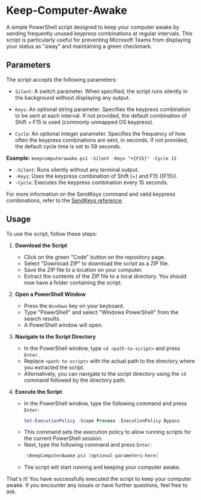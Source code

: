 # Keep-Computer-Awake

A simple PowerShell script designed to keep your computer awake by sending frequently unused keypress combinations at regular intervals. This script is particularly useful for preventing Microsoft Teams from displaying your status as "away" and maintaining a green checkmark.

## Parameters

The script accepts the following parameters:

- `Silent`: A switch parameter. When specified, the script runs silently in the background without displaying any output.

- `Keys`: An optional string parameter. Specifies the keypress combination to be sent at each interval. If not provided, the default combination of Shift + F15 is used (commonly unmapped OS keypress).

- `Cycle`: An optional integer parameter. Specifies the frequency of how often the keypress combinations are sent, in seconds. If not provided, the default cycle time is set to 59 seconds.

**Example:** `keepcomputerawake.ps1 -Silent -Keys "+{F15}" -Cycle 15` 
   - `-Silent`: Runs silently without any terminal output.
   - `-Keys`: Uses the keypress combination of Shift (+) and F15 ({F15}).
   - `-Cycle`: Executes the keypress combination every 15 seconds.

For more information on the SendKeys command and valid keypress combinations, refer to the [SendKeys reference](https://ss64.com/vb/sendkeys.html).

## Usage

To use the script, follow these steps:

1. **Download the Script**
   - Click on the green "Code" button on the repository page.
   - Select "Download ZIP" to download the script as a ZIP file.
   - Save the ZIP file to a location on your computer.
   - Extract the contents of the ZIP file to a local directory. You should now have a folder containing the script.

2. **Open a PowerShell Window**
   - Press the `Windows` key on your keyboard.
   - Type "PowerShell" and select "Windows PowerShell" from the search results.
   - A PowerShell window will open.

3. **Navigate to the Script Directory**
   - In the PowerShell window, type `cd <path-to-script>` and press `Enter`.
   - Replace `<path-to-script>` with the actual path to the directory where you extracted the script.
   - Alternatively, you can navigate to the script directory using the `cd` command followed by the directory path.

4. **Execute the Script**
   - In the PowerShell window, type the following command and press `Enter`:
     ```powershell
     Set-ExecutionPolicy -Scope Process -ExecutionPolicy Bypass
     ```
   - This command sets the execution policy to allow running scripts for the current PowerShell session.
   - Next, type the following command and press `Enter`:
     ```powershell
     .\KeepComputerAwake.ps1 [optional-parameters-here]
     ```
   - The script will start running and keeping your computer awake.

That's it! You have successfully executed the script to keep your computer awake. If you encounter any issues or have further questions, feel free to ask.
